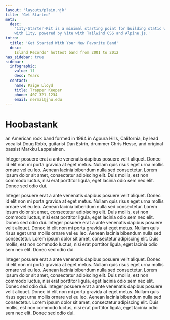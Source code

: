 ```yaml
---
layout: 'layouts/plain.njk'
title: 'Get Started'
meta:
  desc:
    '11ty-Starter-Kit is a minimal starting point for building static websites
    with 11ty, powered by Vite with Tailwind CSS and Alpine.js.'
intro:
  title: 'Get Started With Your New Favorite Band'
  desc:
    Island Records' hottest band from 2001 to 2012
has_sidebar: true
sidebar:
  infographic:
    value: 11
    desc: Years
  contact:
    name: Paige Lloyd
    title: Trapper Keeper
    phone: 407-321-1234
    email: nermal@jhu.edu
---
```


# Hoobastank

an American rock band formed in 1994 in Agoura Hills, California, by lead vocalist Doug Robb, guitarist Dan Estrin, drummer Chris Hesse, and original bassist Markku Lappalainen.

Integer posuere erat a ante venenatis dapibus posuere velit aliquet. Donec id elit non mi porta gravida at eget metus. Nullam quis risus eget urna mollis ornare vel eu leo. Aenean lacinia bibendum nulla sed consectetur. Lorem ipsum dolor sit amet, consectetur adipiscing elit. Duis mollis, est non commodo luctus, nisi erat porttitor ligula, eget lacinia odio sem nec elit. Donec sed odio dui.

Integer posuere erat a ante venenatis dapibus posuere velit aliquet. Donec id elit non mi porta gravida at eget metus. Nullam quis risus eget urna mollis ornare vel eu leo. Aenean lacinia bibendum nulla sed consectetur. Lorem ipsum dolor sit amet, consectetur adipiscing elit. Duis mollis, est non commodo luctus, nisi erat porttitor ligula, eget lacinia odio sem nec elit. Donec sed odio dui. Integer posuere erat a ante venenatis dapibus posuere velit aliquet. Donec id elit non mi porta gravida at eget metus. Nullam quis risus eget urna mollis ornare vel eu leo. Aenean lacinia bibendum nulla sed consectetur. Lorem ipsum dolor sit amet, consectetur adipiscing elit. Duis mollis, est non commodo luctus, nisi erat porttitor ligula, eget lacinia odio sem nec elit. Donec sed odio dui.

Integer posuere erat a ante venenatis dapibus posuere velit aliquet. Donec id elit non mi porta gravida at eget metus. Nullam quis risus eget urna mollis ornare vel eu leo. Aenean lacinia bibendum nulla sed consectetur. Lorem ipsum dolor sit amet, consectetur adipiscing elit. Duis mollis, est non commodo luctus, nisi erat porttitor ligula, eget lacinia odio sem nec elit. Donec sed odio dui. Integer posuere erat a ante venenatis dapibus posuere velit aliquet. Donec id elit non mi porta gravida at eget metus. Nullam quis risus eget urna mollis ornare vel eu leo. Aenean lacinia bibendum nulla sed consectetur. Lorem ipsum dolor sit amet, consectetur adipiscing elit. Duis mollis, est non commodo luctus, nisi erat porttitor ligula, eget lacinia odio sem nec elit. Donec sed odio dui.
